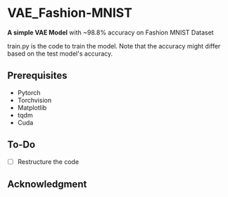 # VAE_Fashion-MNIST
**A simple VAE Model** with ~98.8% accuracy on Fashion MNIST Dataset

train.py is the code to train the model. Note that the accuracy might differ based on the test model's accuracy.

## Prerequisites

- Pytorch
- Torchvision
- Matplotlib
- tqdm
- Cuda

## To-Do
- [ ] Restructure the code

## Acknowledgment
